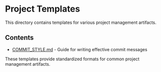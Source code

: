 # Project Templates

This directory contains templates for various project management artifacts.

## Contents

- [COMMIT_STYLE.md](./COMMIT_STYLE.md) - Guide for writing effective commit messages

These templates provide standardized formats for common project management artifacts.
